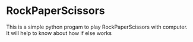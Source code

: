 # RockPaperScissors
This is a simple python progam to play RockPaperScissors with computer.<br>
It will help to know about how if else works
